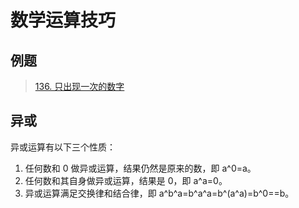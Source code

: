# 数学运算技巧

## 例题

> [136. 只出现一次的数字](https://leetcode-cn.com/problems/single-number/)

## 异或

异或运算有以下三个性质：

1. 任何数和 0 做异或运算，结果仍然是原来的数，即 a^0=a。    
2. 任何数和其自身做异或运算，结果是 0，即 a^a=0。  
3. 异或运算满足交换律和结合律，即 a^b^a=b^a^a=b^(a^a)=b^0==b。  